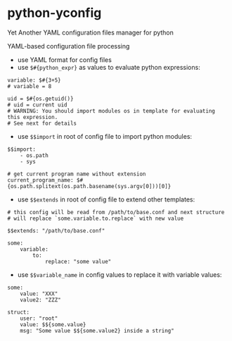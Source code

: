 python-yconfig
==============

Yet Another YAML configuration files manager for python

YAML-based configuration file processing

- use YAML format for config files
- use `$#{python_expr}` as values to evaluate python expressions:

```(yaml)
variable: $#{3+5}
# variable = 8

uid = $#{os.getuid()}
# uid = current uid
# WARNING: You should import modules os in template for evaluating this expression.
# See next for details
```

- use `$$import` in root of config file to import python modules:

```(yaml)
$$import:
    - os.path
    - sys

# get current program name without extension
current_program_name: $#{os.path.splitext(os.path.basename(sys.argv[0]))[0]}
```

- use `$$extends` in root of config file to extend other templates:

```(yaml)
# this config will be read from /path/to/base.conf and next structure
# will replace `some.variable.to.replace` with new value

$$extends: "/path/to/base.conf"

some:
    variable:
        to:
            replace: "some value"
```

- use `$$variable_name` in config values to replace it with variable values:

```(yaml)
some:
    value: "XXX"
    value2: "ZZZ"

struct:
    user: "root"
    value: $${some.value}
    msg: "Some value $${some.value2} inside a string"
```